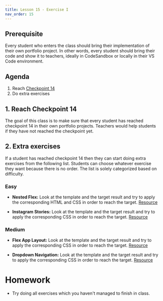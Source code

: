 ```yaml
---
title: Lesson 15 - Exercise I
nav_order: 15
---
```


## Prerequisite

Every student who enters the class should bring their implementation of their own portfolio project. In other words, every student should bring their code and show it to teachers, ideally in CodeSandbox or locally in their VS Code environment.

## Agenda

1. Reach [Checkpoint 14](https://github.com/ReDI-School/nrw-html-and-css-2021-spring/tree/checkpoint14/checkpoint)
1. Do extra exercises

## 1. Reach Checkpoint 14

The goal of this class is to make sure that every student has reached checkpoint 14 in their own portfolio projects. Teachers would help students if they have not reached the checkpoint yet.

## 2. Extra exercises

If a student has reached checkpoint 14 then they can start doing extra exercises from the following list. Students can choose whatever exercise they want because there is no order. The list is solely categorized based on difficulty.

### Easy

- **Nested Flex:** Look at the template and the target result and try to apply the corresponding HTML and CSS in order to reach the target. [Resource](https://github.com/ReDI-School/nrw-html-and-css-2021-spring/tree/master/lesson15/exercises/nested-flex/template)

- **Instagram Stories:** Look at the template and the target result and try to apply the corresponding CSS in order to reach the target. [Resource](https://github.com/ReDI-School/nrw-html-and-css-2021-spring/tree/master/lesson15/exercises/ig-stories/template)

### Medium

- **Flex App Layout:** Look at the template and the target result and try to apply the corresponding CSS in order to reach the target. [Resource](https://github.com/ReDI-School/nrw-html-and-css-2021-spring/tree/master/lesson15/exercises/flex-app-layout/template)

- **Dropdown Navigation:** Look at the template and the target result and try to apply the corresponding CSS in order to reach the target. [Resource](https://github.com/ReDI-School/nrw-html-and-css-2021-spring/tree/master/lesson15/exercises/dropdown-navigation/template)

# Homework

- Try doing all exercises which you haven't managed to finish in class.

